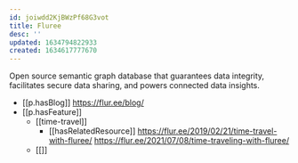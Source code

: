 ```yaml
---
id: joiwdd2KjBWzPf68G3vot
title: Fluree
desc: ''
updated: 1634794822933
created: 1634617777670
---
```


Open source semantic graph database that guarantees data integrity, facilitates secure data sharing, and powers connected data insights.

- [[p.hasBlog]] https://flur.ee/blog/
- [[p.hasFeature]] 
  - [[time-travel]]
    - [[hasRelatedResource]] https://flur.ee/2019/02/21/time-travel-with-fluree/ https://flur.ee/2021/07/08/time-traveling-with-fluree/
  - [[]]
